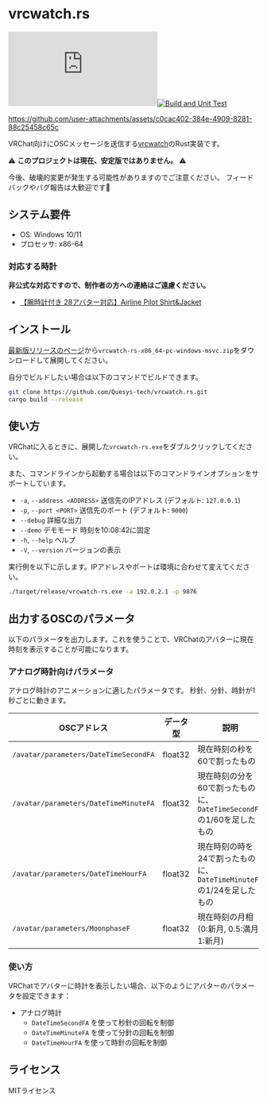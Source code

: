 # vrcwatch.rs

![GitHub Release](https://img.shields.io/github/v/release/Quesys-tech/vrcwatch.rs)[![Build and Unit Test](https://github.com/Quesys-tech/vrcwatch.rs/actions/workflows/build_test.yml/badge.svg)](https://github.com/Quesys-tech/vrcwatch.rs/actions/workflows/build_test.yml)


https://github.com/user-attachments/assets/c0cac402-384e-4909-8281-88c25458c65c

VRChat向けにOSCメッセージを送信する[vrcwatch](https://github.com/mezum/vrcwatch)のRust実装です。

⚠️ **このプロジェクトは現在、安定版ではありません。** ⚠️

今後、破壊的変更が発生する可能性がありますのでご注意ください。
フィードバックやバグ報告は大歓迎です🎉

## システム要件

- OS: Windows 10/11
- プロセッサ: x86-64

### 対応する時計

**非公式な対応ですので、制作者の方への連絡はご遠慮ください。**
- [【腕時計付き 28アバター対応】Airline Pilot Shirt&Jacket](https://maple-lifestyle.booth.pm/items/5079898)

## インストール

[最新版リリースのページ](https://github.com/Quesys-tech/vrcwatch.rs/releases/latest)から`vrcwatch-rs-x86_64-pc-windows-msvc.zip`をダウンロードして展開してください。

自分でビルドしたい場合は以下のコマンドでビルドできます。
```bash
git clone https://github.com/Quesys-tech/vrcwatch.rs.git
cargo build --release
```

## 使い方

VRChatに入るときに、展開した`vrcwatch-rs.exe`をダブルクリックしてください。

また、コマンドラインから起動する場合は以下のコマンドラインオプションをサポートしています。

-  `-a`, `--address <ADDRESS>` 送信先のIPアドレス (デフォルト: `127.0.0.1`)
-  `-p`, `--port <PORT>`       送信先のポート (デフォルト: `9000`)
-  `--debug`                   詳細な出力
-  `--demo`                    デモモード 時刻を10:08:42に固定
-  `-h`, `--help`              ヘルプ
-  `-V`, `--version`           バージョンの表示

実行例を以下に示します。IPアドレスやポートは環境に合わせて変えてください。
```bash
./target/release/vrcwatch-rs.exe -a 192.0.2.1 -p 9876
```

## 出力するOSCのパラメータ

以下のパラメータを出力します。これを使うことで、VRChatのアバターに現在時刻を表示することが可能になります。

### アナログ時計向けパラメータ

アナログ時計のアニメーションに適したパラメータです。
秒針、分針、時針が1秒ごとに動きます。

| OSCアドレス                           | データ型 | 説明                                                                 |
| ------------------------------------- | -------- | -------------------------------------------------------------------- |
| `/avatar/parameters/DateTimeSecondFA` | float32  | 現在時刻の秒を60で割ったもの                                         |
| `/avatar/parameters/DateTimeMinuteFA` | float32  | 現在時刻の分を60で割ったものに、`DateTimeSecondFA`の1/60を足したもの |
| `/avatar/parameters/DateTimeHourFA`   | float32  | 現在時刻の時を24で割ったものに、`DateTimeMinuteFA`の1/24を足したもの |
| `/avatar/parameters/MoonphaseF`       | float32  | 現在時刻の月相 (0:新月, 0.5:満月, 1:新月)|

### 使い方

VRChatでアバターに時計を表示したい場合、以下のようにアバターのパラメータを設定できます：

- アナログ時計
  - `DateTimeSecondFA` を使って秒針の回転を制御
  - `DateTimeMinuteFA` を使って分針の回転を制御
  - `DateTimeHourFA` を使って時針の回転を制御

## ライセンス

MITライセンス
